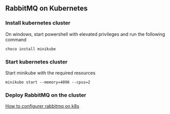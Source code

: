## RabbitMQ on Kubernetes

### Install kubernetes cluster
On windows, start powershell with elevated privileges and run the following command
```shell
choco install minikube
```
### Start kubernetes cluster
Start minikube with the required resources
```shell
minikube start --memory=4096 --cpus=2
```
### Deploy RabbitMQ on the cluster
[How to configurer rabbitmq on k8s](./rabbitmq/README.md)